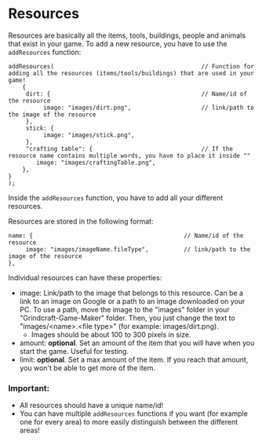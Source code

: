 # Resources

Resources are basically all the items, tools, buildings, people and animals that exist in your game. To add a new resource, you have to use the `addResources` function:

```
addResources(                                          // Function for adding all the resources (items/tools/buildings) that are used in your game!
    {
     dirt: {                                           // Name/id of the resource
          image: "images/dirt.png",                    // link/path to the image of the resource
     },
     stick: {
          image: "images/stick.png",
     },
     "crafting table": {                               // If the resource name contains multiple words, you have to place it inside ""
        image: "images/craftingTable.png",
    },
}
);
```

Inside the `addResources` function, you have to add all your different resources.

Resources are stored in the following format:
```
name: {                                           // Name/id of the resource
     image: "images/imageName.fileType",          // link/path to the image of the resource
},
```

Individual resources can have these properties:

 - image: Link/path to the image that belongs to this resource. Can be a link to an image on Google or a path to an image downloaded on your PC. To use a path, move the image to the "images" folder in your "Grindcraft-Game-Maker" folder. Then, you just change the text to "images/\<name\>.\<file type\>" (for example: images/dirt.png).
   - Images should be about 100 to 300 pixels in size. 
 - amount: **optional**. Set an amount of the item that you will have when you start the game. Useful for testing.
 - limit: **optional**. Set a max amount of the item. If you reach that amount, you won't be able to get more of the item.

### Important:

 - All resources should have a unique name/id!
 - You can have multiple `addResources` functions if you want (for example one for every area) to more easily distinguish between the different areas!